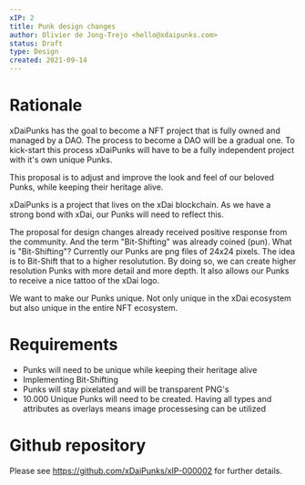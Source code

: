 ```yaml
---
xIP: 2
title: Punk design changes
author: Olivier de Jong-Trejo <hello@xdaipunks.com>
status: Draft
type: Design
created: 2021-09-14
---
```




# Rationale
xDaiPunks has the goal to become a NFT project that is fully owned and managed by a DAO. The process to become a DAO will be a gradual one. To kick-start this process xDaiPunks will have to be a fully independent project with it's own unique Punks. 

This proposal is to adjust and improve the look and feel of our beloved Punks, while keeping their heritage alive. 

xDaiPunks is a project that lives on the xDai blockchain. As we have a strong bond with xDai, our Punks will need to reflect this. 

The proposal for design changes already received positive response from the community. And the term "Bit-Shifting" was already coined (pun). What is "Bit-Shifting"? Currently our Punks are png files of 24x24 pixels. The idea is to Bit-Shift that to a higher resolutution. By doing so, we can create higher resolution Punks with more detail and more depth. It also allows our Punks to receive a nice tattoo of the xDai logo. 

We want to make our Punks unique. Not only unique in the xDai ecosystem but also unique in the entire NFT ecosystem. 

# Requirements
- Punks will need to be unique while keeping their heritage alive
- Implementing Bit-Shifting
- Punks will stay pixelated and will be transparent PNG's
- 10.000 Unique Punks will need to be created. Having all types and attributes as overlays means image processesing can be utilized

# Github repository
Please see https://github.com/xDaiPunks/xIP-000002 for further details.



